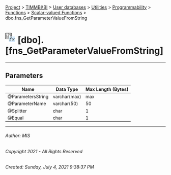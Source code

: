 #### 

[Project](../../../../../../index.md) > [TIMMBI\\BI](../../../../../index.md) > [User databases](../../../../index.md) > [Utilities](../../../index.md) > [Programmability](../../index.md) > [Functions](../index.md) > [Scalar-valued Functions](Scalar-valued_Functions.md) > dbo.fns_GetParameterValueFromString

# ![Scalar-valued Functions](../../../../../../Images/Function_Scalar32.png) [dbo].[fns_GetParameterValueFromString]

---

## <a name="#parameters"></a>Parameters

| Name | Data Type | Max Length (Bytes) |
|---|---|---|
| @ParametersString | varchar(max) | max |
| @ParameterName | varchar(50) | 50 |
| @Splitter | char | 1 |
| @Equal | char | 1 |


---

###### Author:  MIS

###### Copyright 2021 - All Rights Reserved

###### Created: Sunday, July 4, 2021 9:38:37 PM

